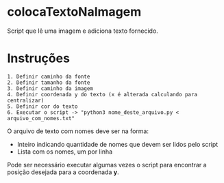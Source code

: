 # colocaTextoNaImagem
Script que lê uma imagem e adiciona texto fornecido.

# Instruções
    1. Definir caminho da fonte
    2. Definir tamanho da fonte
    3. Definir caminho da imagem
    4. Definir coordenada y do texto (x é alterada calculando para centralizar)
    5. Definir cor do texto
    6. Executar o script -> "python3 nome_deste_arquivo.py < arquivo_com_nomes.txt"

O arquivo de texto com nomes deve ser na forma:
- Inteiro indicando quantidade de nomes que devem ser lidos pelo script
- Lista com os nomes, um por linha

Pode ser necessário executar algumas vezes o script para encontrar a posição desejada para a coordenada **y**.
